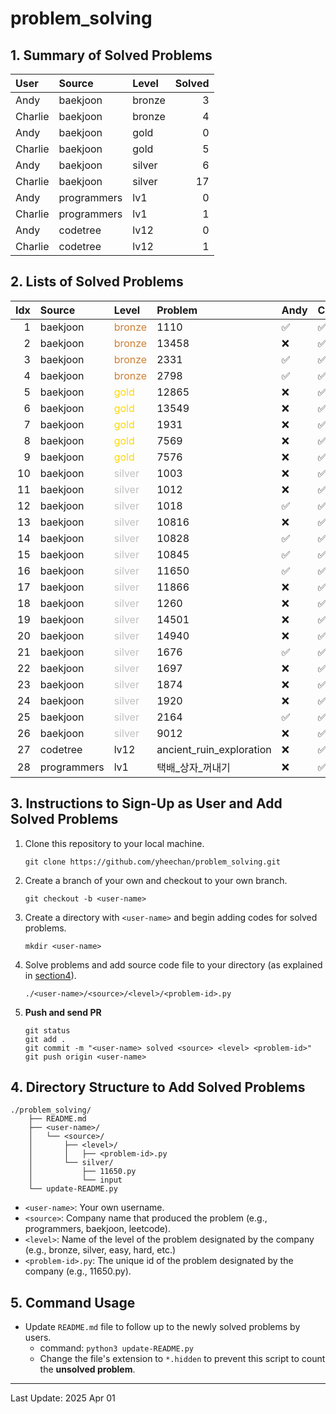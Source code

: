 # problem_solving

## 1. Summary of Solved Problems
<!-- START_TABLE_SUMMARY -->
| User    | Source      | Level   |   Solved |
|:--------|:------------|:--------|---------:|
| Andy    | baekjoon    | bronze  |        3 |
| Charlie | baekjoon    | bronze  |        4 |
| Andy    | baekjoon    | gold    |        0 |
| Charlie | baekjoon    | gold    |        5 |
| Andy    | baekjoon    | silver  |        6 |
| Charlie | baekjoon    | silver  |       17 |
| Andy    | programmers | lv1     |        0 |
| Charlie | programmers | lv1     |        1 |
| Andy    | codetree    | lv12    |        0 |
| Charlie | codetree    | lv12    |        1 |
<!-- END_TABLE_SUMMARY -->

## 2. Lists of Solved Problems
<!-- START_TABLE_LIST -->
|   Idx | Source      | Level                                      | Problem                  | Andy   | Charlie   |
|------:|:------------|:-------------------------------------------|:-------------------------|:-------|:----------|
|     1 | baekjoon    | <span style="color:#CD7F32;">bronze</span> | 1110                     | ✅     | ✅        |
|     2 | baekjoon    | <span style="color:#CD7F32;">bronze</span> | 13458                    | ❌     | ✅        |
|     3 | baekjoon    | <span style="color:#CD7F32;">bronze</span> | 2331                     | ✅     | ✅        |
|     4 | baekjoon    | <span style="color:#CD7F32;">bronze</span> | 2798                     | ✅     | ✅        |
|     5 | baekjoon    | <span style="color:#FFD700;">gold</span>   | 12865                    | ❌     | ✅        |
|     6 | baekjoon    | <span style="color:#FFD700;">gold</span>   | 13549                    | ❌     | ✅        |
|     7 | baekjoon    | <span style="color:#FFD700;">gold</span>   | 1931                     | ❌     | ✅        |
|     8 | baekjoon    | <span style="color:#FFD700;">gold</span>   | 7569                     | ❌     | ✅        |
|     9 | baekjoon    | <span style="color:#FFD700;">gold</span>   | 7576                     | ❌     | ✅        |
|    10 | baekjoon    | <span style="color:#C0C0C0;">silver</span> | 1003                     | ❌     | ✅        |
|    11 | baekjoon    | <span style="color:#C0C0C0;">silver</span> | 1012                     | ❌     | ✅        |
|    12 | baekjoon    | <span style="color:#C0C0C0;">silver</span> | 1018                     | ✅     | ✅        |
|    13 | baekjoon    | <span style="color:#C0C0C0;">silver</span> | 10816                    | ❌     | ✅        |
|    14 | baekjoon    | <span style="color:#C0C0C0;">silver</span> | 10828                    | ✅     | ✅        |
|    15 | baekjoon    | <span style="color:#C0C0C0;">silver</span> | 10845                    | ✅     | ✅        |
|    16 | baekjoon    | <span style="color:#C0C0C0;">silver</span> | 11650                    | ✅     | ✅        |
|    17 | baekjoon    | <span style="color:#C0C0C0;">silver</span> | 11866                    | ❌     | ✅        |
|    18 | baekjoon    | <span style="color:#C0C0C0;">silver</span> | 1260                     | ❌     | ✅        |
|    19 | baekjoon    | <span style="color:#C0C0C0;">silver</span> | 14501                    | ❌     | ✅        |
|    20 | baekjoon    | <span style="color:#C0C0C0;">silver</span> | 14940                    | ❌     | ✅        |
|    21 | baekjoon    | <span style="color:#C0C0C0;">silver</span> | 1676                     | ✅     | ✅        |
|    22 | baekjoon    | <span style="color:#C0C0C0;">silver</span> | 1697                     | ❌     | ✅        |
|    23 | baekjoon    | <span style="color:#C0C0C0;">silver</span> | 1874                     | ❌     | ✅        |
|    24 | baekjoon    | <span style="color:#C0C0C0;">silver</span> | 1920                     | ❌     | ✅        |
|    25 | baekjoon    | <span style="color:#C0C0C0;">silver</span> | 2164                     | ✅     | ✅        |
|    26 | baekjoon    | <span style="color:#C0C0C0;">silver</span> | 9012                     | ❌     | ✅        |
|    27 | codetree    | lv12                                       | ancient_ruin_exploration | ❌     | ✅        |
|    28 | programmers | lv1                                        | 택배_상자_꺼내기         | ❌     | ✅        |
<!-- END_TABLE_LIST -->

## 3. Instructions to Sign-Up as User and Add Solved Problems
1. Clone this repository to your local machine.
    ```
    git clone https://github.com/yheechan/problem_solving.git
    ```
2. Create a branch of your own and checkout to your own branch.
    ```
    git checkout -b <user-name>
    ```
3. Create a directory with ``<user-name>`` and begin adding codes for solved problems.
    ```
    mkdir <user-name>
    ```
4. Solve problems and add source code file to your directory (as explained in [section4](#4-directory-structure-to-add-solved-problems)).
    ```
    ./<user-name>/<source>/<level>/<problem-id>.py
    ```
5. **Push and send PR**
    ```
    git status
    git add .
    git commit -m "<user-name> solved <source> <level> <problem-id>"
    git push origin <user-name>
    ```

## 4. Directory Structure to Add Solved Problems
```
./problem_solving/
    ├── README.md
    ├── <user-name>/
    │   └── <source>/
    │       ├── <level>/
    │       │   ├── <problem-id>.py
    │       └── silver/
    │           ├── 11650.py
    │           └── input
    └── update-README.py
```
* ``<user-name>``: Your own username.
* ``<source>``: Company name that produced the problem (e.g., programmers, baekjoon, leetcode).
* ``<level>``: Name of the level of the problem designated by the company (e.g., bronze, silver, easy, hard, etc.)
* ``<problem-id>.py``: The unique id of the problem designated by the company (e.g., 11650.py).


## 5. Command Usage
* Update ``README.md`` file to follow up to the newly solved problems by users.
  * command: ``python3 update-README.py``
  * Change the file's extension to ``*.hidden`` to prevent this script to count the **unsolved problem**.

---

<!-- START_LAST_UPDATED -->
Last Update: 2025 Apr 01
<!-- END_LAST_UPDATED -->
